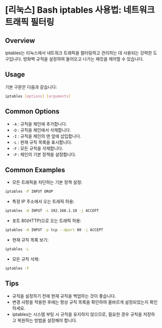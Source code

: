 # [리눅스] Bash iptables 사용법: 네트워크 트래픽 필터링

## Overview
iptables는 리눅스에서 네트워크 트래픽을 필터링하고 관리하는 데 사용되는 강력한 도구입니다. 방화벽 규칙을 설정하여 들어오고 나가는 패킷을 제어할 수 있습니다.

## Usage
기본 구문은 다음과 같습니다:
```bash
iptables [options] [arguments]
```

## Common Options
- `-A` : 규칙을 체인에 추가합니다.
- `-D` : 규칙을 체인에서 삭제합니다.
- `-I` : 규칙을 체인의 맨 앞에 삽입합니다.
- `-L` : 현재 규칙 목록을 표시합니다.
- `-F` : 모든 규칙을 삭제합니다.
- `-P` : 체인의 기본 정책을 설정합니다.

## Common Examples
- 모든 트래픽을 차단하는 기본 정책 설정:
```bash
iptables -P INPUT DROP
```

- 특정 IP 주소에서 오는 트래픽 허용:
```bash
iptables -A INPUT -s 192.168.1.10 -j ACCEPT
```

- 포트 80(HTTP)으로 오는 트래픽 허용:
```bash
iptables -A INPUT -p tcp --dport 80 -j ACCEPT
```

- 현재 규칙 목록 보기:
```bash
iptables -L
```

- 모든 규칙 삭제:
```bash
iptables -F
```

## Tips
- 규칙을 설정하기 전에 현재 규칙을 백업하는 것이 좋습니다.
- 변경 사항을 적용한 후에는 항상 규칙 목록을 확인하여 올바르게 설정되었는지 확인하세요.
- iptables는 시스템 부팅 시 규칙을 유지하지 않으므로, 필요한 경우 규칙을 저장하고 복원하는 방법을 설정해야 합니다.